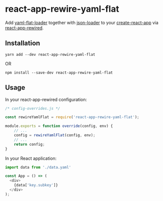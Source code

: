 # react-app-rewire-yaml-flat

Add [yaml-flat-loader](https://github.com/akameco/yaml-flat-loader) together with
[json-loader](https://github.com/webpack-contrib/json-loader) to your
[create-react-app](https://github.com/facebookincubator/create-react-app) via
[react-app-rewired](https://github.com/timarney/react-app-rewired).

## Installation

```
yarn add --dev react-app-rewire-yaml-flat
```

OR

```
npm install --save-dev react-app-rewire-yaml-flat
```

## Usage

In your react-app-rewired configuration:
```js
/* config-overrides.js */

const rewireYamlFlat = require('react-app-rewire-yaml-flat');

module.exports = function override(config, env) {
    // ...
    config = rewireYamlFlat(config, env);
    // ...
    return config;
}
```

In your React application:
```js
import data from './data.yaml'

const App = () => (
  <div>
    {data['key.subkey']}
  </div>
);
```
